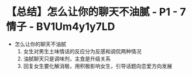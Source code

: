 # 【总结】怎么让你的聊天不油腻 - P1 - 7情子 - BV1Um4y1y7LD

-   怎么让你的聊天不油腻
    1.  女生对男生土味情话的反应分为反感和调侃两种情况
    2.  油腻聊天只是调味剂，主食是升级关系
    3.  回复女生要化解消极，用积极影响女生，引导话题向恋爱方向发展